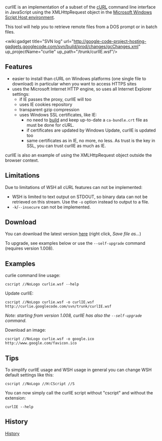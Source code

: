 curlIE is an implementation of a subset of the [cURL](http://curl.haxx.se/) command line interface in JavaScript using the XMLHttpRequest object in the [Microsoft Windows Script Host environment](http://msdn.microsoft.com/en-us/library/9bbdkx3k.aspx).

This tool will help you to retrieve remote files from a DOS prompt or in batch files.

<wiki:gadget title="SVN log" url="http://google-code-project-hosting-gadgets.googlecode.com/svn/build/prod/changes/gcChanges.xml" up\_projectName="curlie" up\_path="/trunk/curlIE.wsf"/>

## Features ##
  * easier to install than cURL on Windows platforms (one single file to download) in particular when you want to access HTTPS sites
  * uses the Microsoft Internet HTTP engine, so uses all Internet Explorer settings:
    * if IE passes the proxy, curlIE will too
    * uses IE cookies repository
    * transparent gzip compression
    * uses Windows SSL certificates, like IE:
      * no need to [build](https://github.com/bagder/curl/blob/master/lib/mk-ca-bundle.vbs) and keep up-to-date a `ca-bundle.crt` file as must be done for cURL.
      * if certificates are updated by Windows Update, curlIE is updated too
      * same certificates as in IE, no more, no less. As trust is the key in SSL, you can trust curlIE as much as IE.

curlIE is also an example of using the XMLHttpRequest object outside the browser context.

## Limitations ##
Due to limitations of WSH all cURL features can not be implemented:
  * WSH is limited to text output on STDOUT, so binary data can not be retrieved on this stream. Use the `-o` option instead to output to a file.
  * `-k`/`--insecure` can not be implemented.

## Download ##

You can download the latest version [here](http://curlie.googlecode.com/svn/trunk/curlIE.wsf) (right click, _Save file as..._)

To upgrade, see examples below or use the `--self-upgrade` command (requires version 1.008).

## Examples ##
curlie command line usage:
```
cscript //NoLogo curlie.wsf --help
```

Update curlIE:
```
cscript //NoLogo curlie.wsf -o curlIE.wsf http://curlie.googlecode.com/svn/trunk/curlIE.wsf
```
_Note: starting from version 1.008, curlIE has also the `--self-upgrade` command._

Download an image:
```
cscript //NoLogo curlie.wsf -o google.ico http://www.google.com/favicon.ico
```

## Tips ##
To simplify curlIE usage and WSH usage in general you can change WSH default settings like this:
```
cscript //NoLogo //H:CScript //S
```
You can now simply call the curlIE script without "cscript" and without the extension:
```
curlIE --help
```

## History ##
[History](History.md)